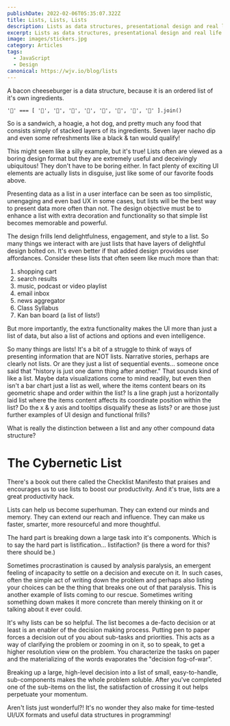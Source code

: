 ```yaml
---
publishDate: 2022-02-06T05:35:07.322Z
title: Lists, Lists, Lists
description: Lists as data structures, presentational design and real life things.
excerpt: Lists as data structures, presentational design and real life things.
image: images/stickers.jpg
category: Articles
tags:
  - JavaScript
  - Design
canonical: https://wjv.io/blog/lists
---
```


A bacon cheeseburger is a data structure, because it is an ordered list of it's own ingredients.

```
'🍔' === [ '🍞', '🥬', '🍅', '🧅', '🧀', '🥓', '🥩', '🍞' ].join()
```

So is a sandwich, a hoagie, a hot dog, and pretty much any food that consists simply of stacked layers of its ingredients. Seven layer nacho dip and even some refreshments like a black & tan would qualify!

This might seem like a silly example, but it's true! Lists often are viewed as a boring design format but they are extremely useful and deceivingly ubiquitous! They don't have to be boring either. In fact plenty of exciting UI elements are actually lists in disguise, just like some of our favorite foods above.

Presenting data as a list in a user interface can be seen as too simplistic, unengaging and even bad UX in some cases, but lists will be the best way to present data more often than not. The design objective must be to enhance a list with extra decoration and functionality so that simple list becomes memorable and powerful.

The design frills lend delightfulness, engagement, and style to a list. So many things we interact with are just lists that have layers of delightful design bolted on. It's even better if that added design provides user affordances. Consider these lists that often seem like much more than that:

1. shopping cart
2. search results
3. music, podcast or video playlist
4. email inbox
5. news aggregator
6. Class Syllabus
7. Kan ban board (a list of lists!)

But more importantly, the extra functionality makes the UI more than just a list of data, but also a list of actions and options and even intelligence.

So many things are lists! It's a bit of a struggle to think of ways of presenting information that are NOT lists. Narrative stories, perhaps are clearly not lists. Or are they just a list of sequential events... someone once said that "history is just one damn thing after another." That sounds kind of like a list. Maybe data visualizations come to mind readily, but even then isn't a bar chart just a list as well, where the items content bears on its geometric shape and order within the list? Is a line graph just a horizontally laid list where the items content affects its coordinate position within the list? Do the x & y axis and tooltips disqualify these as lists? or are those just further examples of UI design and functional frills?

What is really the distinction between a list and any other compound data structure?

# The Cybernetic List

There's a book out there called the Checklist Manifesto that praises and encourages us to use lists to boost our productivity. And it's true, lists are a great productivity hack.

Lists can help us become superhuman. They can extend our minds and memory. 
They can extend our reach and influence. They can make us faster, smarter, more resourceful and more thoughtful.

The hard part is breaking down a large task into it's components. 
Which is to say the hard part is listification... listifaction? (is there a word for this? there should be.)

Sometimes procrastination is caused by analysis paralysis, an emergent feeling of incapacity to settle on a decision and execute on it. 
In such cases, often the simple act of writing down the problem and perhaps also listing your choices can be the thing that breaks one out of that paralysis. 
This is another example of lists coming to our rescue. Sometimes writing something down makes it more concrete than merely thinking on it or talking about it ever could.

It's why lists can be so helpful. The list becomes a de-facto decision or at least is an enabler of the decision making process.
Putting pen to paper forces a decision out of you about sub-tasks and priorities. This acts as a way of clarifying the problem or zooming in on it, so to speak, to get a higher resolution view on the problem. 
You characterize the tasks on paper and the materializing of the words evaporates the "decision fog-of-war".

Breaking up a large, high-level decision into a list of small, easy-to-handle, sub-components makes the whole problem soluble. After you've completed one of the sub-items on the list, the satisfaction of crossing it out helps perpetuate your momentum. 

Aren't lists just wonderful?! It's no wonder they also make for time-tested UI/UX formats and useful data structures in programming!
